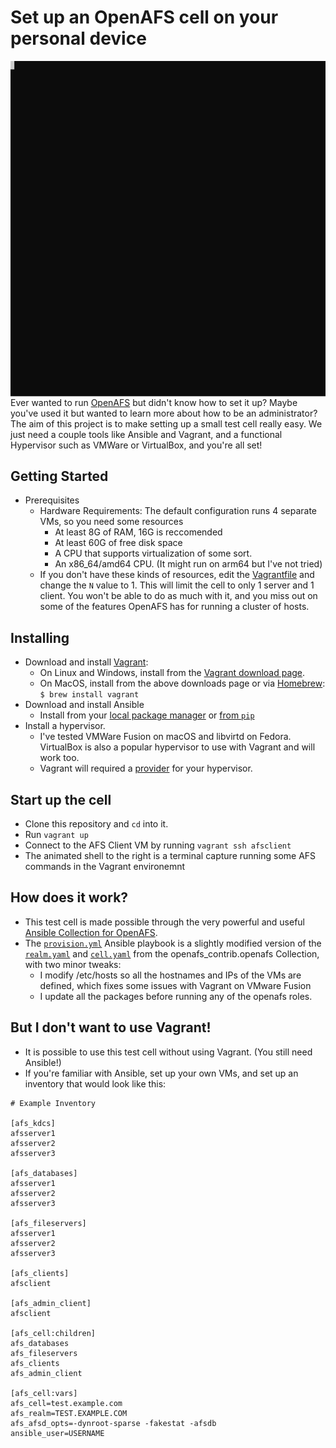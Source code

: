 # Set up an OpenAFS cell on your personal device
<img align="right" src="docs/vos_release.svg">

Ever wanted to run [OpenAFS](https://www.openafs.org) but didn't know how to set it up?  Maybe you've used it but wanted to learn more about how to be an administrator?  The aim of this project is to make setting up a small test cell really easy.  We just need a couple tools like Ansible and Vagrant, and a functional Hypervisor such as VMWare or VirtualBox, and you're all set!

## Getting Started
* Prerequisites 
  * Hardware Requirements:
    The default configuration runs 4 separate VMs, so you need some resources
    * At least 8G of RAM, 16G is reccomended
    * At least 60G of free disk space
    * A CPU that supports virtualization of some sort.
    * An x86_64/amd64 CPU. (It might run on arm64 but I've not tried)
  * If you don't have these kinds of resources, edit the [Vagrantfile](./Vagrantfile) and change the `N` value to 1.  This will limit the cell to only 1 server and 1 client.  You won't be able to do as much with it, and you miss out on some of the features OpenAFS has for running a cluster of hosts.
## Installing
* Download and install [Vagrant](https://www.vagrantup.com/):
  * On Linux and Windows, install from the [Vagrant download page](https://www.vagrantup.com/downloads).
  * On MacOS, install from the above downloads page or via [Homebrew](https://brew.sh/):
    `$ brew install vagrant`
* Download and install Ansible
  * Install from your [local package manager](https://docs.ansible.com/ansible/latest/installation_guide/intro_installation.html#installing-ansible-on-specific-operating-systems) or [from `pip`](https://docs.ansible.com/ansible/latest/installation_guide/intro_installation.html#installing-and-upgrading-ansible-with-pip)
* Install a hypervisor.
  * I've tested VMWare Fusion on macOS and libvirtd on Fedora.  VirtualBox is also a popular hypervisor to use with Vagrant and will work too.
  * Vagrant will required a [provider](https://www.vagrantup.com/docs/providers/installation) for your hypervisor.
## Start up the cell
* Clone this repository and `cd` into it.
* Run `vagrant up`
* Connect to the AFS Client VM by running `vagrant ssh afsclient`
* The animated shell to the right is a terminal capture running some AFS commands in the Vagrant environemnt
## How does it work?
* This test cell is made possible through the very powerful and useful [Ansible Collection for OpenAFS](https://github.com/openafs-contrib/ansible-openafs).
* The [`provision.yml`](./provision.yml) Ansible playbook is a slightly modified version of the [`realm.yaml`](https://github.com/openafs-contrib/ansible-openafs/blob/master/playbooks/realm.yaml) and [`cell.yaml`](https://github.com/openafs-contrib/ansible-openafs/blob/master/playbooks/cell.yaml) from the openafs_contrib.openafs Collection, with two minor tweaks:
  * I modify /etc/hosts so all the hostnames and IPs of the VMs are defined, which fixes some issues with Vagrant on VMware Fusion
  * I update all the packages before running any of the openafs roles.
## But I don't want to use Vagrant!
* It is possible to use this test cell without using Vagrant.  (You still need Ansible!)
* If you're familiar with Ansible, set up your own VMs, and set up an inventory that would look like this:
```
# Example Inventory

[afs_kdcs]
afsserver1
afsserver2
afsserver3

[afs_databases]
afsserver1
afsserver2
afsserver3

[afs_fileservers]
afsserver1
afsserver2
afsserver3

[afs_clients]
afsclient

[afs_admin_client]
afsclient

[afs_cell:children]
afs_databases
afs_fileservers
afs_clients
afs_admin_client

[afs_cell:vars]
afs_cell=test.example.com
afs_realm=TEST.EXAMPLE.COM
afs_afsd_opts=-dynroot-sparse -fakestat -afsdb
ansible_user=USERNAME
```
